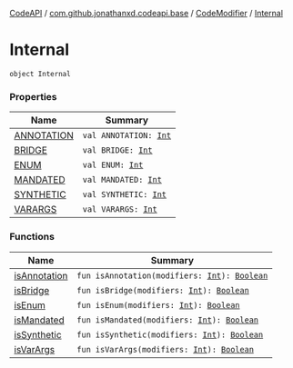 [CodeAPI](../../../index.md) / [com.github.jonathanxd.codeapi.base](../../index.md) / [CodeModifier](../index.md) / [Internal](.)

# Internal

`object Internal`

### Properties

| Name | Summary |
|---|---|
| [ANNOTATION](-a-n-n-o-t-a-t-i-o-n.md) | `val ANNOTATION: `[`Int`](https://kotlinlang.org/api/latest/jvm/stdlib/kotlin/-int/index.html) |
| [BRIDGE](-b-r-i-d-g-e.md) | `val BRIDGE: `[`Int`](https://kotlinlang.org/api/latest/jvm/stdlib/kotlin/-int/index.html) |
| [ENUM](-e-n-u-m.md) | `val ENUM: `[`Int`](https://kotlinlang.org/api/latest/jvm/stdlib/kotlin/-int/index.html) |
| [MANDATED](-m-a-n-d-a-t-e-d.md) | `val MANDATED: `[`Int`](https://kotlinlang.org/api/latest/jvm/stdlib/kotlin/-int/index.html) |
| [SYNTHETIC](-s-y-n-t-h-e-t-i-c.md) | `val SYNTHETIC: `[`Int`](https://kotlinlang.org/api/latest/jvm/stdlib/kotlin/-int/index.html) |
| [VARARGS](-v-a-r-a-r-g-s.md) | `val VARARGS: `[`Int`](https://kotlinlang.org/api/latest/jvm/stdlib/kotlin/-int/index.html) |

### Functions

| Name | Summary |
|---|---|
| [isAnnotation](is-annotation.md) | `fun isAnnotation(modifiers: `[`Int`](https://kotlinlang.org/api/latest/jvm/stdlib/kotlin/-int/index.html)`): `[`Boolean`](https://kotlinlang.org/api/latest/jvm/stdlib/kotlin/-boolean/index.html) |
| [isBridge](is-bridge.md) | `fun isBridge(modifiers: `[`Int`](https://kotlinlang.org/api/latest/jvm/stdlib/kotlin/-int/index.html)`): `[`Boolean`](https://kotlinlang.org/api/latest/jvm/stdlib/kotlin/-boolean/index.html) |
| [isEnum](is-enum.md) | `fun isEnum(modifiers: `[`Int`](https://kotlinlang.org/api/latest/jvm/stdlib/kotlin/-int/index.html)`): `[`Boolean`](https://kotlinlang.org/api/latest/jvm/stdlib/kotlin/-boolean/index.html) |
| [isMandated](is-mandated.md) | `fun isMandated(modifiers: `[`Int`](https://kotlinlang.org/api/latest/jvm/stdlib/kotlin/-int/index.html)`): `[`Boolean`](https://kotlinlang.org/api/latest/jvm/stdlib/kotlin/-boolean/index.html) |
| [isSynthetic](is-synthetic.md) | `fun isSynthetic(modifiers: `[`Int`](https://kotlinlang.org/api/latest/jvm/stdlib/kotlin/-int/index.html)`): `[`Boolean`](https://kotlinlang.org/api/latest/jvm/stdlib/kotlin/-boolean/index.html) |
| [isVarArgs](is-var-args.md) | `fun isVarArgs(modifiers: `[`Int`](https://kotlinlang.org/api/latest/jvm/stdlib/kotlin/-int/index.html)`): `[`Boolean`](https://kotlinlang.org/api/latest/jvm/stdlib/kotlin/-boolean/index.html) |
